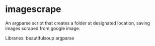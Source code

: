 # imagescrape
An argparse script that creates a folder at designated location, saving images scraped from google image. 

Libraries:
beautifulsoup
argparse
